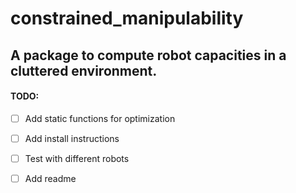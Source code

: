 # constrained_manipulability
## A package to compute robot capacities in a cluttered environment. 



#### TODO: 
- [ ] Add static functions for optimization
- [ ] Add install instructions
- [ ] Test with different robots
- [ ] Add readme 

